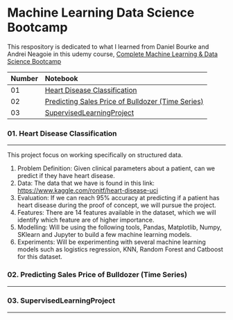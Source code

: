 # Machine Learning Data Science Bootcamp

This respository is dedicated to what I learned from Daniel Bourke and Andrei Neagoie in this udemy course,
[Complete Machine Learning & Data Science Bootcamp](https://www.udemy.com/course/complete-machine-learning-and-data-science-zero-to-mastery/)


| Number |  Notebook 	|
| :---  | :--- 	|
| 01 | [Heart Disease Classification](https://github.com/MHidayatz/Machine_Learning_Data_Science_Bootcamp/blob/main/end-to-end-heart-disease-classification.ipynb) |
| 02 | [Predicting Sales Price of Bulldozer (Time Series)](https://github.com/MHidayatz/Machine_Learning_Data_Science_Bootcamp/blob/main/end-to-end-bulldozer-price-regression%20_.ipynb) |
| 03 | [SupervisedLearningProject](https://github.com/MHidayatz/Machine_Learning_Data_Science_Bootcamp/blob/main/end_to_end_dog_vision.ipynb) |

### 01. Heart Disease Classification
<hr>
</hr>

This project focus on working specifically on structured data.
1.	Problem Definition: 
    Given clinical parameters about a patient, can we predict if they have heart disease.
2.	Data: 
    The data that we have is found in this link: https://www.kaggle.com/ronitf/heart-disease-uci
3.	Evaluation: 
    If we can reach 95% accuracy at predicting if a patient has heart disease during the proof of concept, we will pursue the project.
4.	Features: 
    There are 14 features available in the dataset, which we will identify which feature are of higher importance.
5.	Modelling: 
    Will be using the following tools, Pandas, Matplotlib, Numpy, SKlearn and Jupyter to build a few machine learning models.
6.	Experiments: 
    Will be experimenting with several machine learning models such as logistics regression, KNN, Random Forest and Catboost for this dataset.

### 02. Predicting Sales Price of Bulldozer (Time Series)
<hr>
</hr>

### 03. SupervisedLearningProject
<hr>
</hr>


